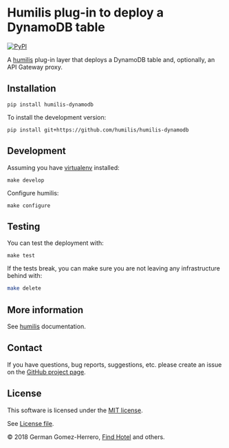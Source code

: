 # Humilis plug-in to deploy a DynamoDB table

[![PyPI](https://img.shields.io/pypi/v/humilis-dynamodb.svg?style=flat)](https://pypi.python.org/pypi/humilis-dynamodb)

A [humilis][humilis] plug-in layer that deploys a DynamoDB table and, optionally, an API Gateway proxy.


[humilis]: https://github.com/humilis/humilis


## Installation


```
pip install humilis-dynamodb
```


To install the development version:

```
pip install git+https://github.com/humilis/humilis-dynamodb
```


## Development

Assuming you have [virtualenv][venv] installed:

[venv]: https://virtualenv.readthedocs.org/en/latest/

```
make develop
```

Configure humilis:

```
make configure
```


## Testing

You can test the deployment with:

```
make test
```

If the tests break, you can make sure you are not leaving any infrastructure
behind with:

```bash
make delete
```


## More information

See [humilis][humilis] documentation.

[humilis]: https://github.com/humilis/blob/master/README.md


## Contact

If you have questions, bug reports, suggestions, etc. please create an issue on
the [GitHub project page][github].

[github]: http://github.com/humilis/humilis-dynamodb


## License

This software is licensed under the [MIT license][mit].

[mit]: http://en.wikipedia.org/wiki/MIT_License

See [License file][LICENSE].

[LICENSE]: ./LICENSE.txt


© 2018 German Gomez-Herrero, [Find Hotel][fh] and others.

[fh]: http://company.findhotel.net
